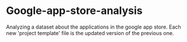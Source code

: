 # Google-app-store-analysis
Analyzing a dataset about the applications in the google app store.
Each new 'project template' file is the updated version of the previous one.
